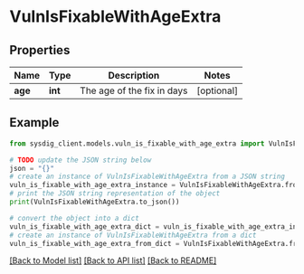 # VulnIsFixableWithAgeExtra


## Properties

Name | Type | Description | Notes
------------ | ------------- | ------------- | -------------
**age** | **int** | The age of the fix in days | [optional] 

## Example

```python
from sysdig_client.models.vuln_is_fixable_with_age_extra import VulnIsFixableWithAgeExtra

# TODO update the JSON string below
json = "{}"
# create an instance of VulnIsFixableWithAgeExtra from a JSON string
vuln_is_fixable_with_age_extra_instance = VulnIsFixableWithAgeExtra.from_json(json)
# print the JSON string representation of the object
print(VulnIsFixableWithAgeExtra.to_json())

# convert the object into a dict
vuln_is_fixable_with_age_extra_dict = vuln_is_fixable_with_age_extra_instance.to_dict()
# create an instance of VulnIsFixableWithAgeExtra from a dict
vuln_is_fixable_with_age_extra_from_dict = VulnIsFixableWithAgeExtra.from_dict(vuln_is_fixable_with_age_extra_dict)
```
[[Back to Model list]](../README.md#documentation-for-models) [[Back to API list]](../README.md#documentation-for-api-endpoints) [[Back to README]](../README.md)


